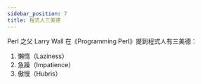 ```yaml
---
sidebar_position: 7
title: 程式人三美德
---
```


Perl 之父 Larry Wall 在《Programming Perl》提到程式人有三美德：
1. 懶惰（Laziness）
2. 急躁（Impatience）
3. 傲慢（Hubris）